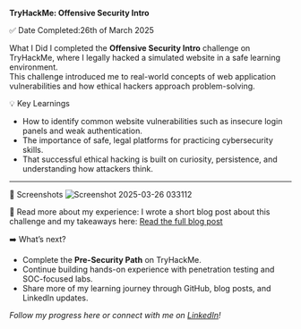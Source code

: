 **TryHackMe: Offensive Security Intro**

✅ Date Completed:26th of March 2025

 What I Did
I completed the **Offensive Security Intro** challenge on TryHackMe, where I legally hacked a simulated website in a safe learning environment.  
This challenge introduced me to real-world concepts of web application vulnerabilities and how ethical hackers approach problem-solving.


💡 Key Learnings
- How to identify common website vulnerabilities such as insecure login panels and weak authentication.
- The importance of safe, legal platforms for practicing cybersecurity skills.
- That successful ethical hacking is built on curiosity, persistence, and understanding how attackers think.

---

📸 Screenshots
![Screenshot 2025-03-26 033112](https://github.com/user-attachments/assets/d35429f7-42b2-49d7-8a98-a6e9c4436092)


📖 Read more about my experience:
I wrote a short blog post about this challenge and my takeaways here: [Read the full blog post](your-blog-link-here)



➡️ What’s next?
- Complete the **Pre-Security Path** on TryHackMe.
- Continue building hands-on experience with penetration testing and SOC-focused labs.
- Share more of my learning journey through GitHub, blog posts, and LinkedIn updates.

*Follow my progress here or connect with me on [LinkedIn](https://www.linkedin.com/in/oritsemisan-omamuli-578719282/)!*
